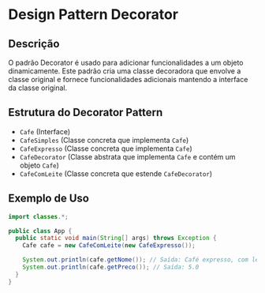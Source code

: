 # Design Pattern Decorator

## Descrição

O padrão Decorator é usado para adicionar funcionalidades a um objeto dinamicamente. Este padrão cria uma classe decoradora que envolve a classe original e fornece funcionalidades adicionais mantendo a interface da classe original.

## Estrutura do Decorator Pattern

- `Cafe` (Interface)
- `CafeSimples` (Classe concreta que implementa `Cafe`)
- `CafeExpresso` (Classe concreta que implementa `Cafe`)
- `CafeDecorator` (Classe abstrata que implementa `Cafe` e contém um objeto `Cafe`)
- `CafeComLeite` (Classe concreta que estende `CafeDecorator`)

## Exemplo de Uso

```java
import classes.*;

public class App {
  public static void main(String[] args) throws Exception {
    Cafe cafe = new CafeComLeite(new CafeExpresso());

    System.out.println(cafe.getNome()); // Saída: Café expresso, com leite
    System.out.println(cafe.getPreco()); // Saída: 5.0
  }
}